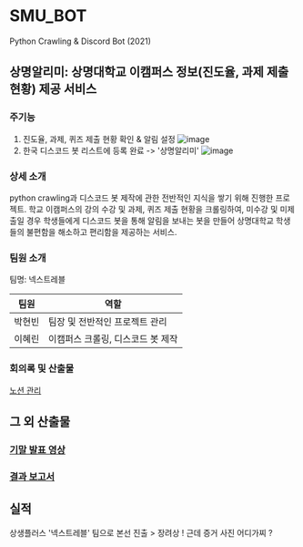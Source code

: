 # SMU_BOT
Python Crawling & Discord Bot (2021)

## 상명알리미: 상명대학교 이캠퍼스 정보(진도율, 과제 제출 현황) 제공 서비스

### 주기능
1. 진도율, 과제, 퀴즈 제출 현황 확인 & 알림 설정
![image](https://github.com/beeeeni/SMU_BOT/blob/master/%EC%82%B0%EC%B6%9C%EB%AC%BC/%EA%B2%B0%EA%B3%BC.PNG)
2. 한국 디스코드 봇 리스트에 등록 완료 -> '상명알리미'
![image](https://github.com/beeeeni/SMU_BOT/blob/master/%EC%82%B0%EC%B6%9C%EB%AC%BC/%EB%94%94%EC%8A%A4%EC%BD%94%EB%93%9C%20%EB%A6%AC%EC%8A%A4%ED%8A%B8.PNG)

### 상세 소개
python crawling과 디스코드 봇 제작에 관한 전반적인 지식을 쌓기 위해 진행한 프로젝트. 학교 이캠퍼스의 강의 수강 및 과제, 퀴즈 제출 현황을 크롤링하여, 미수강 및 미제출일 경우 학생들에게 디스코드 봇을 통해 알림을 보내는 봇을 만들어 상명대학교 학생들의 불편함을 해소하고 편리함을 제공하는 서비스.

### 팀원 소개
팀명: 넥스트레블

팀원   |          역할 
------ | -------------
박현빈 | 팀장 및 전반적인 프로젝트 관리
이혜린 | 이캠퍼스 크롤링, 디스코드 봇 제작

### 회의록 및 산출물
[노션 관리](https://stirring-steam-f35.notion.site/047a6fa763cb4dc7a3b0c6a44b2667d5)


## 그 외 산출물
### [기말 발표 영상](https://youtu.be/soRGE8khWyg)
### [결과 보고서](https://github.com/beeeeni/SMU_BOT/blob/master/%EC%82%B0%EC%B6%9C%EB%AC%BC/%EC%8A%A4%ED%84%B0%EB%94%94%EC%83%81%EC%83%9D%ED%94%8C%EB%9F%AC%EC%8A%A4%20%EA%B2%B0%EA%B3%BC%EB%B3%B4%EA%B3%A0%EC%84%9C_%EB%84%A5%EC%8A%A4%ED%8A%B8%EB%A0%88%EB%B8%94.pdf)

## 실적
상생플러스 '넥스트레블' 팀으로 본선 진출 > 장려상 !
근데 증거 사진 어디가찌 ?